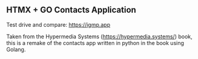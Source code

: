 ## HTMX + GO Contacts Application

Test drive and compare: https://igmp.app

Taken from the Hypermedia Systems (https://hypermedia.systems/) book, 
this is a remake of the contacts app written in python in the book using Golang. 


